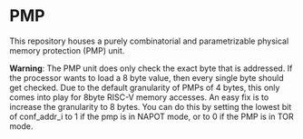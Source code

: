 # PMP

This repository houses a purely combinatorial and parametrizable physical memory protection (PMP) unit.

__Warning__: The PMP unit does only check the exact byte that is addressed. If the processor wants to load a 8 byte value, then every single byte should get checked. Due to the default granularity of PMPs of 4 bytes, this only comes into play for 8byte RISC-V memory accesses. An easy fix is to increase the granularity to 8 bytes. You can do this by setting the lowest bit of conf_addr_i to 1 if the pmp is in NAPOT mode, or to 0 if the PMP is in TOR mode.